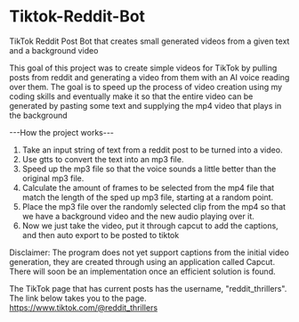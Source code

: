 # Tiktok-Reddit-Bot
TikTok Reddit Post Bot that creates small generated videos from a given text and a background video


This goal of this project was to create simple videos for TikTok by pulling posts from reddit and generating a video from them with an AI voice reading over them. The goal is to speed up the process of video creation using my coding skills and eventually make it so that the entire video can be generated by pasting some text and supplying the mp4 video that plays in the background

---How the project works---

1. Take an input string of text from a reddit post to be turned into a video.
2. Use gtts to convert the text into an mp3 file.
3. Speed up the mp3 file so that the voice sounds a little better than the original mp3 file.
4. Calculate the amount of frames to be selected from the mp4 file that match the length of the sped up mp3 file, starting at a random point.
5. Place the mp3 file over the randomly selected clip from the mp4 so that we have a background video and the new audio playing over it.
6. Now we just take the video, put it through capcut to add the captions, and then auto export to be posted to tiktok

Disclaimer: The program does not yet support captions from the initial video generation, they are created through using an application called Capcut. There will soon be an implementation once an efficient solution is found.


The TikTok page that has current posts has the username, "reddit_thrillers". The link below takes you to the page.
https://www.tiktok.com/@reddit_thrillers
